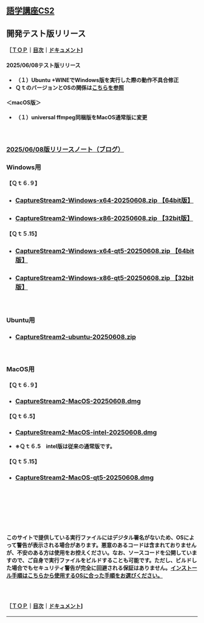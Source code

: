 ## [語学講座CS2](https://csreviser.github.io/CaptureStream2/) 
##  開発テスト版リリース　　
#### ［[ＴＯＰ](./)**｜**[目次](./#目次)**｜**[ドキュメント](./#ドキュメント-1)]

#### 2025/06/08テスト版リリース
* **（１）Ubuntu +WINEでWindows版を実行した際の動作不具合修正**
* **ＱｔのバージョンとOSの関係は[こちらを参照](./Qt_vs_OS)**


#### ＜macOS版＞
* **（１）universal ffmpeg同梱版をMacOS通常版に変更**

#### 　　　　　
### [2025/06/08版リリースノート（ブログ）](https://csreviser.github.io/CS2-blog/2025/06/08/)
### Windows用
#### 【Ｑｔ６.９】
* ### **[CaptureStream2-Windows-x64-20250608.zip 【64bit版】](https://github.com/CSReviser/cs2-builder/releases/download/20250608/CaptureStream2-Windows-x64-20250608.zip)**
* ### **[CaptureStream2-Windows-x86-20250608.zip 【32bit版】](https://github.com/CSReviser/cs2-builder/releases/download/20250608/CaptureStream2-Windows-x86-20250608.zip)**
                   
#### 【Ｑｔ５.15】
* ### **[CaptureStream2-Windows-x64-qt5-20250608.zip 【64bit版】](https://github.com/CSReviser/cs2-builder/releases/download/20250608/CaptureStream2-Windows-x64-qt5-20250608.zip)**
* ### **[CaptureStream2-Windows-x86-qt5-20250608.zip 【32bit版】](https://github.com/CSReviser/cs2-builder/releases/download/20250608/CaptureStream2-Windows-x86-qt5-20250608.zipp)**
#### 　　　　　

### Ubuntu用
* ### **[CaptureStream2-ubuntu-20250608.zip](https://github.com/CSReviser/cs2-builder/releases/download/20250608/CaptureStream2-ubuntu-20250608.zip)**
#### 　　　　　


### MacOS用 
#### 【Ｑｔ６.９】
* ### **[CaptureStream2-MacOS-20250608.dmg](https://github.com/CSReviser/cs2-builder/releases/download/20250608/CaptureStream2-MacOS-20250608.dmg)**
#### 【Ｑｔ６.5】
* ### **[CaptureStream2-MacOS-intel-20250608.dmg](https://github.com/CSReviser/cs2-builder/releases/download/20250608/CaptureStream2-MacOS-intel-20250608.dmg)**
* **※Ｑｔ６.5　intel版は従来の通常版です。**
 
            
#### 【Ｑｔ５.15】
* ### **[CaptureStream2-MacOS-qt5-20250608.dmg](https://github.com/CSReviser/cs2-builder/releases/download/20250608/CaptureStream2-MacOS-qt5-20250608.dmg)**



#### 　　　　　
#### 　　　　　
#### 　　　　　
**このサイトで提供している実行ファイルにはデジタル署名がないため、OSによって警告が表示される場合があります。悪意のあるコードは含まれておりませんが、不安のある方は使用をお控えください。なお、ソースコードを公開していますので、ご自身で実行ファイルをビルドすることも可能です。ただし、ビルドした場合でもセキュリティ警告が完全に回避される保証はありません。[インストール手順はこちらから使用するOSに合った手順をお選びください。](./install)**      

#### 　　　　　
#### ［[ＴＯＰ](./)**｜**[目次](./#目次)**｜**[ドキュメント](./#ドキュメント-1)] 

*** 
 <link rel="shortcut icon" type="image/x-icon" href="https://avatars.githubusercontent.com/u/46049273?v=4">
 <meta name="twitter:image:src" content="https://avatars.githubusercontent.com/u/46049273?v=4">
